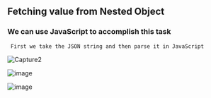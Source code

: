 ## Fetching value from Nested Object

### We can use JavaScript to accomplish this task

     First we take the JSON string and then parse it in JavaScript
     
![Capture2](https://user-images.githubusercontent.com/47051115/129161499-d0cb7d99-5961-47e4-babb-14e8f5eccfc2.JPG)

![image](https://user-images.githubusercontent.com/47051115/129161611-ab3bf310-6e04-4889-a881-03ff9ee94a19.png)

![image](https://user-images.githubusercontent.com/47051115/129161996-b2db51b8-4062-4d92-be97-003c6e039e26.png)

